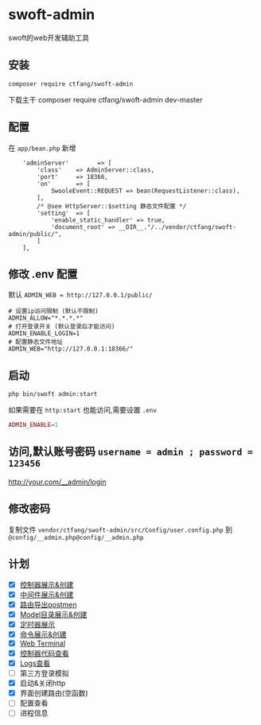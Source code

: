 # swoft-admin
swoft的web开发辅助工具

## 安装

~~~~
composer require ctfang/swoft-admin 
~~~~

下载主干 composer require ctfang/swoft-admin dev-master 

## 配置
在 `app/bean.php` 新增
~~~~
    'adminServer'        => [
        'class'    => AdminServer::class,
        'port'     => 18366,
        'on'       => [
            SwooleEvent::REQUEST => bean(RequestListener::class),
        ],
        /* @see HttpServer::$setting 静态文件配置 */
        'setting'  => [
            'enable_static_handler' => true,
            'document_root' => __DIR__."/../vendor/ctfang/swoft-admin/public/",
        ]
    ],
~~~~

## 修改 .env 配置

默认 `ADMIN_WEB = http://127.0.0.1/public/`
~~~~
# 设置ip访问限制 (默认不限制)
ADMIN_ALLOW="*.*.*.*"
# 打开登录开关 (默认登录后才能访问)
ADMIN_ENABLE_LOGIN=1
# 配置静态文件地址
ADMIN_WEB="http://127.0.0.1:18366/"
~~~~

## 启动
~~~~
php bin/swoft admin:start
~~~~

如果需要在 `http:start` 也能访问,需要设置 `.env`

````php
ADMIN_ENABLE=1
````

## 访问,默认账号密码 `username = admin ; password = 123456`

http://your.com/__admin/login

## 修改密码

复制文件 `vendor/ctfang/swoft-admin/src/Config/user.config.php` 到 `@config/__admin.php@config/__admin.php`


## 计划

- [x] [控制器展示&创建](https://github.com/ctfang/swoft-admin/blob/master/src/Http/Controller/RouteController.php) 
- [x] [中间件展示&创建](https://github.com/ctfang/swoft-admin/blob/master/src/Http/Controller/RouteController.php) 
- [x] [路由导出postmen](https://github.com/ctfang/swoft-admin/blob/master/src/Http/Controller/RouteController.php) 
- [x] [Model目录展示&创建](https://github.com/ctfang/swoft-admin/blob/master/src/Http/Controller) 
- [x] [定时器展示](https://github.com/ctfang/swoft-admin/blob/master/src/Http/Controller) 
- [x] [命令展示&创建](https://github.com/ctfang/swoft-admin/blob/master/src/Http/Controller) 
- [x] [Web Terminal](https://github.com/ctfang/swoft-admin/blob/master/src/Http/Controller) 
- [x] [控制器代码查看](https://github.com/ctfang/swoft-admin/blob/master/src/Http/Controller) 
- [x] [Logs查看](https://github.com/ctfang/swoft-admin/blob/master/src/Http/Controller) 
- [ ] 第三方登录模拟
- [x] 启动&关闭http
- [x] 界面创建路由(空函数)
- [ ] 配置查看
- [ ] 进程信息
